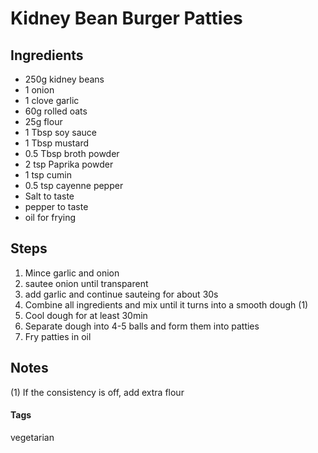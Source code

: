 # Kidney Bean Burger Patties

## Ingredients 

* 250g kidney beans 
* 1 onion
* 1 clove garlic
* 60g rolled oats
* 25g flour
* 1 Tbsp soy sauce 
* 1 Tbsp mustard
* 0.5 Tbsp broth powder 
* 2 tsp Paprika powder
* 1 tsp cumin
* 0.5 tsp cayenne pepper
* Salt to taste 
* pepper to taste
* oil for frying 

## Steps
 
1. Mince garlic and onion
2. sautee onion until transparent
3. add garlic and continue sauteing for about 30s
4. Combine all ingredients and mix until it turns into a smooth dough (1)
5. Cool dough for at least 30min
6. Separate dough into 4-5 balls and form them into patties 
7. Fry patties in oil

## Notes 

(1) If the consistency is off, add extra flour

#### Tags
vegetarian
